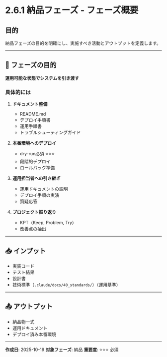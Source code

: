 # 2.6.1 納品フェーズ - フェーズ概要

## 目的

納品フェーズの目的を明確にし、実施すべき活動とアウトプットを定義します。

---

## 🎯 フェーズの目的

**運用可能な状態でシステムを引き渡す**

### 具体的には

1. **ドキュメント整備**
   - README.md
   - デプロイ手順書
   - 運用手順書
   - トラブルシューティングガイド

2. **本番環境へのデプロイ**
   - dry-run必須 ⭐⭐⭐
   - 段階的デプロイ
   - ロールバック準備

3. **運用担当者への引き継ぎ**
   - 運用ドキュメントの説明
   - デプロイ手順の実演
   - 質疑応答

4. **プロジェクト振り返り**
   - KPT（Keep, Problem, Try）
   - 改善点の抽出

---

## 📥 インプット

- 実装コード
- テスト結果
- 設計書
- 技術標準（`.claude/docs/40_standards/`）（運用基準）

---

## 📤 アウトプット

- 納品物一式
- 運用ドキュメント
- デプロイ済み本番環境

---

**作成日**: 2025-10-19
**対象フェーズ**: 納品
**重要度**: ⭐⭐⭐ 必須
